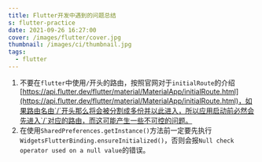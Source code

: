 ```yaml
---
title: Flutter开发中遇到的问题总结
s: flutter-practice
date: 2021-09-26 16:27:00
cover: /images/flutter/cover.jpg
thumbnail: /images/ci/thumbnail.jpg
tags:
  - flutter
---
```


1. 不要在`flutter`中使用`/`开头的路由，按照官网对于`initialRoute`的介绍[https://api.flutter.dev/flutter/material/MaterialApp/initialRoute.html](https://api.flutter.dev/flutter/material/MaterialApp/initialRoute.html)，如果路由名由`/`开头那么将会被分割成多份并以此进入，所以应用启动前必然会先进入`/`对应的路由，而这可能产生一些不可控的问题。
2. 在使用`SharedPreferences.getInstance()`方法前一定要先执行`WidgetsFlutterBinding.ensureInitialized()`，否则会报`Null check operator used on a null value`的错误。

